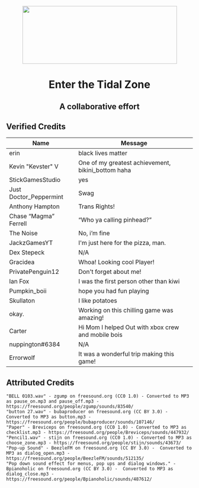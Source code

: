 <p align="center">
  <img width="417" height="156" src="https://cdn.discordapp.com/attachments/718268388371202088/721252891003846666/tidalzone.png">
  <h1 align="center">Enter the Tidal Zone</h1>
  <h2 align="center">A collaborative effort</h2>
</p>

## Verified Credits
| Name | Message |
| --- | --- |
| erin | black lives matter|
| Kevin "Kevster" V | One of my greatest achievement, bikini_bottom haha|
| StickGamesStudio | yes|
| Just Doctor_Peppermint  | Swag|
| Anthony Hampton | Trans Rights!|
| Chase “Magma” Ferrell | “Who ya calling pinhead?”|
| The Noise | No, i’m fine|
| JackzGamesYT | I'm just here for the pizza, man.|
| Dex Stepeck | N/A |
| Gracidea | Whoa! Looking cool Player!|
| PrivatePenguin12 | Don't forget about me!|
| Ian Fox | I was the first person other than kiwi |
| Pumpkin_boii | hope you had fun playing |
| Skullaton | I like potatoes|
| okay. | Working on this chilling game was amazing!|
| Carter | Hi Mom I helped Out with xbox crew and mobile bois|
| nuppington#6384 | N/A |
| Errorwolf | It was a wonderful trip making this game! |

## Attributed Credits
```
"BELL 0103.wav" - zgump on freesound.org (CC0 1.0) - Converted to MP3 as pause_on.mp3 and pause_off.mp3 - https://freesound.org/people/zgump/sounds/83540/
"button 27.wav" - bubaproducer on freesound.org (CC BY 3.0) - Converted to MP3 as button.mp3 - https://freesound.org/people/bubaproducer/sounds/107146/
"Paper" - Breviceps on freesound.org (CC0 1.0) - Converted to MP3 as checklist.mp3 - https://freesound.org/people/Breviceps/sounds/447932/
"Pencil1.wav" - stijn on freesound.org (CC0 1.0) - Converted to MP3 as choose_zone.mp3 - https://freesound.org/people/stijn/sounds/43673/
"Pop-up Sound" - BeezleFM on freesound.org (CC BY 3.0) -  Converted to MP3 as dialog_open.mp3 - https://freesound.org/people/BeezleFM/sounds/512135/
"Pop down sound effect for menus, pop ups and dialog windows." - Bpianoholic on freesound.org (CC BY 3.0) -  Converted to MP3 as dialog_close.mp3 - https://freesound.org/people/Bpianoholic/sounds/487612/
```